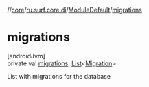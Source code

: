 //[core](../../../index.md)/[ru.surf.core.di](../index.md)/[ModuleDefault](index.md)/[migrations](migrations.md)

# migrations

[androidJvm]\
private val [migrations](migrations.md): [List](https://kotlinlang.org/api/latest/jvm/stdlib/kotlin.collections/-list/index.html)&lt;[Migration](https://developer.android.com/reference/kotlin/androidx/room/migration/Migration.html)&gt;

List with migrations for the database
